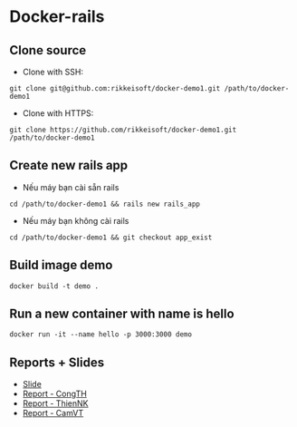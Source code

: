 # Docker-rails

## Clone source

* Clone with SSH: <br>
```
git clone git@github.com:rikkeisoft/docker-demo1.git /path/to/docker-demo1
```
* Clone with HTTPS: <br>
```
git clone https://github.com/rikkeisoft/docker-demo1.git /path/to/docker-demo1
```

## Create new rails app

* Nếu máy bạn cài sẵn rails
```
cd /path/to/docker-demo1 && rails new rails_app
```

* Nếu máy bạn không cài rails
```
cd /path/to/docker-demo1 && git checkout app_exist
```

## Build image demo

```
docker build -t demo .
```
## Run a new container with name is hello

```
docker run -it --name hello -p 3000:3000 demo
```

## Reports + Slides
- [Slide](https://goo.gl/x7zzk9)
- [Report - CongTH](https://goo.gl/tay3to)
- [Report - ThienNK](https://docs.google.com/document/d/1fafzN1MGgEwZXqbPD9t0VopTRsfvh-Rf6gXJ-1sdEHc)
- [Report - CamVT](https://goo.gl/cLy2ek)
